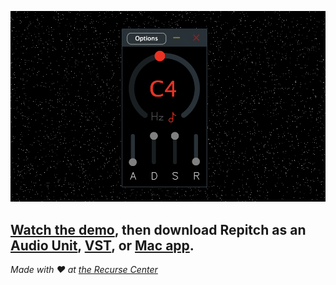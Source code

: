 [![](screenshot.png)](https://www.youtube.com/watch?v=rlfTiRodzwQ)

## [Watch the demo](https://www.youtube.com/watch?v=rlfTiRodzwQ), then download Repitch as an [Audio Unit](https://github.com/maxwellpollack/repitch/releases/latest/download/repitch.component.zip), [VST](https://github.com/maxwellpollack/repitch/releases/latest/download/repitch.vst3.zip), or [Mac app](https://github.com/maxwellpollack/repitch/releases/latest/download/Repitch.app.zip).

*Made with ❤️ at [the Recurse Center](https://www.recurse.com)*
